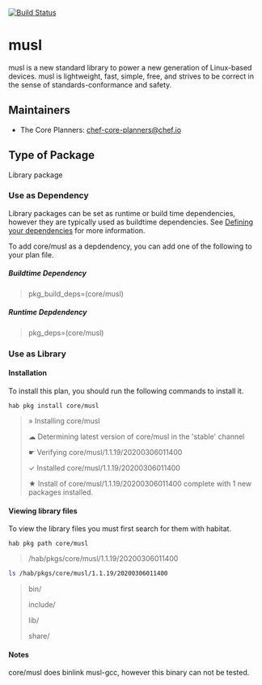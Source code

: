 [![Build Status](https://dev.azure.com/chefcorp-partnerengineering/Chef%20Base%20Plans/_apis/build/status/chef-base-plans.musl?branchName=master)](https://dev.azure.com/chefcorp-partnerengineering/Chef%20Base%20Plans/_build/latest?definitionId=172&branchName=master)

# musl

musl is a new standard library to power a new generation of Linux-based devices. musl is lightweight, fast, simple, free, and strives to be correct in the sense of standards-conformance and safety.

## Maintainers

* The Core Planners: <chef-core-planners@chef.io>

## Type of Package

Library package

### Use as Dependency

Library packages can be set as runtime or build time dependencies, however they are typically used as buildtime dependencies. See [Defining your dependencies](https://www.habitat.sh/docs/developing-packages/developing-packages/#sts=Define%20Your%20Dependencies) for more information.

To add core/musl as a depdendency, you can add one of the following to your plan file.

##### Buildtime Dependency

> pkg_build_deps=(core/musl)

##### Runtime Depdendency

> pkg_deps=(core/musl)

### Use as Library

#### Installation

To install this plan, you should run the following commands to install it.

`hab pkg install core/musl`

> » Installing core/musl
>
> ☁ Determining latest version of core/musl in the 'stable' channel
>
> ☛ Verifying core/musl/1.1.19/20200306011400
> 
> ✓ Installed core/musl/1.1.19/20200306011400
>
> ★ Install of core/musl/1.1.19/20200306011400 complete with 1 new packages installed.

#### Viewing library files

To view the library files you must first search for them with habitat.

`hab pkg path core/musl`

> /hab/pkgs/core/musl/1.1.19/20200306011400

```bash
ls /hab/pkgs/core/musl/1.1.19/20200306011400
```
> bin/
>
> include/
>
> lib/
>
> share/

#### Notes

core/musl does binlink musl-gcc, however this binary can not be tested. 

